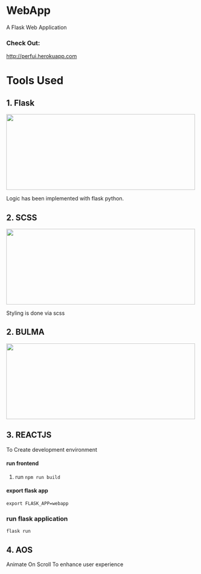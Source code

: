 # WebApp
A Flask Web Application

### Check Out:
http://perfui.herokuapp.com
# Tools Used
## 1. Flask
<img src="https://cdn-images-1.medium.com/max/1600/1*Ou6FFJJD3zhcIUU8wBZqIw.png" width=500 height=200/>

Logic has been implemented with flask python.

## 2. SCSS

<img src="https://sass-lang.com/assets/img/logos/logo-b6e1ef6e.svg" width=500 height=200/>

Styling is done via scss 

## 2. BULMA

<img src="https://bulma.io/images/bulma-logo.png" width=500 height=200/>

## 3. REACTJS

To Create development environment

#### run frontend
1. run `npm run build`

#### export flask app

```shell
export FLASK_APP=webapp
```

### run flask application

```shell
flask run
```

## 4. AOS

Animate On Scroll 
To enhance user experience
